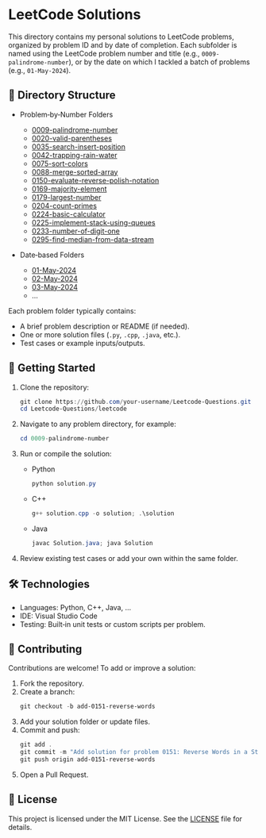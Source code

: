 # LeetCode Solutions

This directory contains my personal solutions to LeetCode problems, organized by problem ID and by date of completion. Each subfolder is named using the LeetCode problem number and title (e.g., `0009-palindrome-number`), or by the date on which I tackled a batch of problems (e.g., `01-May-2024`).

## 📂 Directory Structure

- Problem‑by‑Number Folders  
  - [0009-palindrome-number](0009-palindrome-number)  
  - [0020-valid-parentheses](0020-valid-parentheses)  
  - [0035-search-insert-position](0035-search-insert-position)  
  - [0042-trapping-rain-water](0042-trapping-rain-water)  
  - [0075-sort-colors](0075-sort-colors)  
  - [0088-merge-sorted-array](0088-merge-sorted-array)  
  - [0150-evaluate-reverse-polish-notation](0150-evaluate-reverse-polish-notation)  
  - [0169-majority-element](0169-majority-element)  
  - [0179-largest-number](0179-largest-number)  
  - [0204-count-primes](0204-count-primes)  
  - [0224-basic-calculator](0224-basic-calculator)  
  - [0225-implement-stack-using-queues](0225-implement-stack-using-queues)  
  - [0233-number-of-digit-one](0233-number-of-digit-one)  
  - [0295-find-median-from-data-stream](0295-find-median-from-data-stream)  

- Date‑based Folders  
  - [01-May-2024](01-May-2024)  
  - [02-May-2024](02-May-2024)  
  - [03-May-2024](03-May-2024)  
  - …  

Each problem folder typically contains:
- A brief problem description or README (if needed).  
- One or more solution files (`.py`, `.cpp`, `.java`, etc.).  
- Test cases or example inputs/outputs.

## 🚀 Getting Started

1. Clone the repository:  
   ```powershell
   git clone https://github.com/your-username/Leetcode-Questions.git
   cd Leetcode-Questions/leetcode
   ```

2. Navigate to any problem directory, for example:  
   ```powershell
   cd 0009-palindrome-number
   ```

3. Run or compile the solution:  
   - Python  
     ```powershell
     python solution.py
     ```  
   - C++  
     ```powershell
     g++ solution.cpp -o solution; .\solution
     ```  
   - Java  
     ```powershell
     javac Solution.java; java Solution
     ```

4. Review existing test cases or add your own within the same folder.

## 🛠️ Technologies

- Languages: Python, C++, Java, …  
- IDE: Visual Studio Code  
- Testing: Built‑in unit tests or custom scripts per problem.

## 🤝 Contributing

Contributions are welcome! To add or improve a solution:

1. Fork the repository.  
2. Create a branch:  
   ```powershell
   git checkout -b add-0151-reverse-words
   ```  
3. Add your solution folder or update files.  
4. Commit and push:  
   ```powershell
   git add .
   git commit -m "Add solution for problem 0151: Reverse Words in a String"
   git push origin add-0151-reverse-words
   ```  
5. Open a Pull Request.

## 📄 License

This project is licensed under the MIT License. See the [LICENSE](../LICENSE) file for details.  